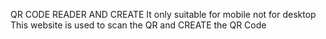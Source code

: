 QR CODE READER AND CREATE
It only suitable for mobile not for desktop
This website is used to scan the QR and CREATE  the QR Code
